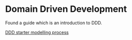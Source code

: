 # Domain Driven Development

Found a guide which is an introduction to DDD.

[DDD starter modelling process](https://github.com/ddd-crew/ddd-starter-modelling-process)
